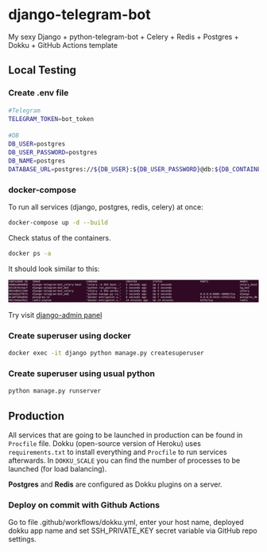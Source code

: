 # django-telegram-bot
My sexy Django + python-telegram-bot + Celery + Redis + Postgres + Dokku + GitHub Actions template

## Local Testing
### Create .env file

``` bash
#Telegram
TELEGRAM_TOKEN=bot_token

#DB
DB_USER=postgres
DB_USER_PASSWORD=postgres
DB_NAME=postgres
DATABASE_URL=postgres://${DB_USER}:${DB_USER_PASSWORD}@db:${DB_CONTAINER_PORT}/${DB_NAME}
```

### docker-compose

To run all services (django, postgres, redis, celery) at once:
``` bash
docker-compose up -d --build
```

Check status of the containers.
``` bash
docker ps -a
```
It should look similar to this:
<p align="left">
    <img src="./.github/imgs/containers_status.png">
</p>

Try visit <a href="http://0.0.0.0:8000/tgadmin">django-admin panel</a>

### Create superuser using docker

``` bash
docker exec -it django python manage.py createsuperuser
```

### Create superuser using usual python

``` bash
python manage.py runserver
```

## Production 

All services that are going to be launched in production can be found in `Procfile` file. Dokku (open-source version of Heroku) uses `requirements.txt` to install everything and `Procfile` to run services afterwards. In `DOKKU_SCALE` you can find the number of processes to be launched (for load balancing).

**Postgres** and **Redis** are configured as Dokku plugins on a server. 

### Deploy on commit with Github Actions

Go to file .github/workflows/dokku.yml, enter your host name, deployed dokku app name and set SSH_PRIVATE_KEY secret variable via GitHub repo settings.
